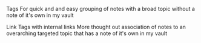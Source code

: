 
Tags
For quick and and easy grouping of notes with a broad topic without a note of it's own in my vault

Link Tags with internal links
More thought out association of notes to an overarching targeted topic that has a note of it's own in my vault
